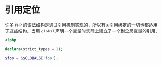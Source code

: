 # 引用定位

许多 `PHP` 的语法结构是通过引用机制实现的，所以有关引用绑定的一切也都适用于这些结构。当用 `global` 声明一个变量时实际上建立了一个到全局变量的引用。

```php
<?php

declare(strict_types = 1);

$foo = &$GLOBALS['foo'];

```
